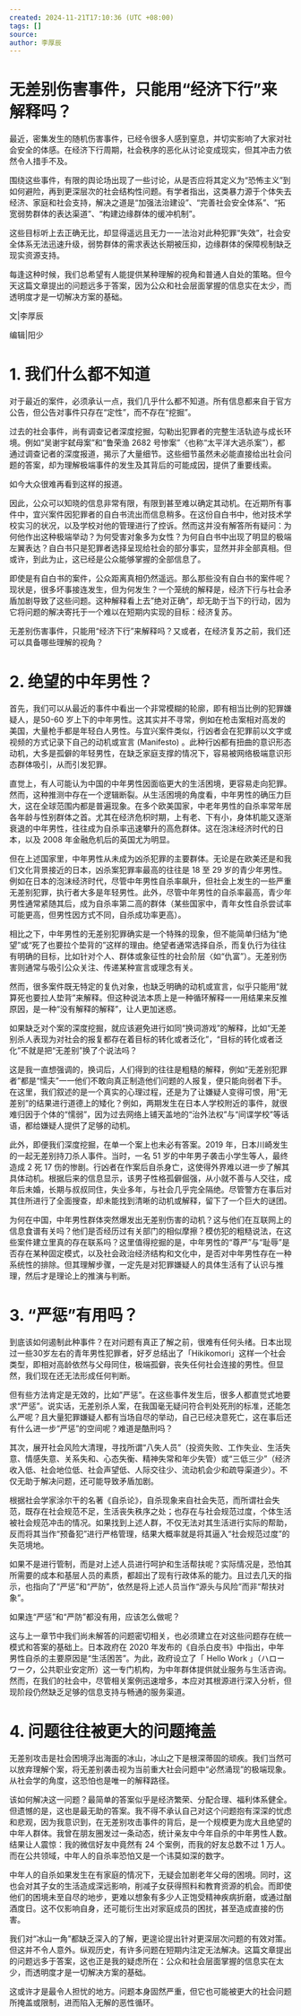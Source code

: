 ```yaml
---
created: 2024-11-21T17:10:36 (UTC +08:00)
tags: []
source: 
author: 李厚辰
---
```


# 无差别伤害事件，只能用“经济下行”来解释吗？

最近，密集发生的随机伤害事件，已经令很多人感到窒息，并切实影响了大家对社会安全的体感。在经济下行周期，社会秩序的恶化从讨论变成现实，但其冲击力依然令人措手不及。

围绕这些事件，有限的舆论场出现了一些讨论，从是否应将其定义为“恐怖主义”到如何避险，再到更深层次的社会结构性问题。有学者指出，这类暴力源于个体失去经济、家庭和社会支持，解决之道是“加强法治建设”、“完善社会安全体系”、“拓宽弱势群体的表达渠道”、“构建边缘群体的缓冲机制”。

这些目标听上去正确无比，却显得遥远且无力一一法治对此种犯罪“失效”，社会安全体系无法迅速升级，弱势群体的需求表达长期被压抑，边缘群体的保障枧制缺乏现实资源支持。

每逢这种时候，我们总希望有人能提供某种理解的视角和普通人自处的策略。但今天这篇文章提出的问题远多于答案，因为公众和社会层面掌握的信息实在太少，而透明度才是一切解决方案的基础。

文|李厚辰

编辑|阳少

# 1. 我们什么都不知道
对于最近的案件，必须承认一点，我们几乎什么都不知道。所有信息都来自于官方公告，但公告对事件只存在“定性”，而不存在“挖掘”。

过去的社会事件，尚有调查记者深度挖掘，勾勒出犯罪者的完整生活轨迹与成长环境。例如“吴谢宇弑母案”和“鲁荣渔 2682 号惨案”〈也称“太平洋大逃杀案”），都通过调查记者的深度报道，揭示了大量细节。这些细节虽然未必能直接给出社会问题的答案，却为理解极端事件的发生及其背后的可能成因，提供了重要线索。

如今大众很难再看到这样的报道。

因此，公众可以知晓的信息非常有限，有限到甚至难以确定其动机。在近期所有事件中，宜兴案件因犯罪者的自白书流出而信息稍多。在这份自白书中，他对技术学校实习的状况，以及学校对他的管理进行了控诉。然而这并没有解答所有疑问：为何他作出这种极端举动？为何受害对象多为女性？为何自白书中出现了明显的极端左翼表达？自白书只是犯罪者选择呈现给社会的部分事实，显然并非全部真相。但或许，到此为止，这已经是公众能够掌握的全部信息了。

即使是有自白书的案件，公众距离真相仍然遥远。那么那些没有自白书的案件呢？现状是，很多坏事接连发生，但为何发生？一个笼统的解释是，经济下行与社会矛盾加剧导致了这些问题。这种解释看上去”绝对正确”，却无助于当下的行动，因为它将问题的解决寄托于一个难以在短期内实现的目标：经济复苏。

无差别伤害事件，只能用“经济下行”来解释吗？又或者，在经济复苏之前，我们还可以具备哪些理解的视角？

# 2. 绝望的中年男性？

首先，我们可以从最近的事件中看出一个非常模糊的轮廓，即有相当比例的犯罪嫌疑人，是50-60 岁上下的中年男性。这其实并不寻常，例如在枪击案相对高发的美国，大量枪手都是年轻白人男性。与宜兴案件类似，行凶者会在犯罪前以文字或视频的方式记录下自己的动机或宣言 (Manifesto) 。此种行凶都有扭曲的意识形态动机，大多是孤僻的年轻男性，在缺乏家庭支撑的情况下，容易被网络极端意识形态群体吸引，从而引发犯罪。

直觉上，有人可能认为中国的中年男性因面临更大的生活困境，更容易走向犯罪。然而，这种推测中存在一个逻辑断裂。从生活困境的角度看，中年男性的确压力巨大，这在全球范围内都是普遍现象。在多个欧美国家，中老年男性的自杀率常年居各年龄与性别群体之首。尤其在经济危枳时期，上有老、下有小，身体机能又逐渐衰退的中年男性，往往成为自杀率迅速攀升的高危群体。这在泡沫经济时代的日本，以及 2008 年金融危机后的英国尤为明显。

但在上述国家里，中年男性从未成为凶杀犯罪的主要群体。无论是在欧美还是和我们文化背景接近的日本，凶杀案犯罪率最高的往往是 18 至 29 岁的青少年男性。例如在日本的泡沫经济时代，尽管中年男性自杀率飙升，但社会上发生的一些严重无差别犯罪，执行者大多是年轻男性。此外，尽管中年男性的自杀率最高，青少年男性通常紧随其后，成为自杀率第二高的群体（某些国家中，青年女性自杀尝试率可能更高，但男性因方式不同，自杀成功率更高）。

相比之下，中年男性的无差别犯罪确实是一个特殊的现象，但不能简单归结为“绝望”或“死了也要拉个垫背的”这样的理由。绝望者通常选择自杀，而复仇行为往往有明确的目标，比如针对个人、群体或象征性的社会阶层〈如“仇富”）。无差别伤害则通常与吸引公众关注、传递某种宣言或理念有关。

然而，很多案件既无特定的复仇对象，也缺乏明确的动机或宣言，似乎只能用“就算死也要拉人垫背”来解释。但这种说法本质上是一种循环解释一一用结果来反推原因，是一种“没有解释的解释”，让人更加迷惑。

如果缺乏对个案的深度挖掘，就应该避免进行如同“换词游戏”的解释，比如“无差别杀人表现为对社会的报复都存在着目标的转化或者泛化”，“目标的转化或者泛化”不就是把“无差别”换了个说法吗？

这是我一直想强调的，换词后，人们得到的往往是粗糙的解释，例如“无差别犯罪者”都是“懦夫”一一他们不敢向真正制造他们问题的人报复，便只能向弱者下手。在这里，我们叙述的是一个真实的心理过程，还是为了让嫌疑人变得可恨，用“无差别”的结果进行道德上的矮化？例如，两期发生在日本人学校附近的事件，就很难归因于个体的“懦弱”，因为过去网络上铺天盖地的“治外法权”与“间谍学校”等话语，都给嫌疑人提供了足够的动机。

此外，即便我们深度挖掘，在单一个案上也未必有答案。2019 年，日本川崎发生的一起无差别持刀杀人事件。当时，一名 51 岁的中年男子袭击小学生等人，最终造成 2 死 17 伤的惨剧。行凶者在作案后自杀身亡，这使得外界难以进一步了解其具体动机。根据后来的信息显示，该男子性格孤僻倔强，从小就不善与人交往，成年后未婚，长期与叔叔同住，失业多年，与社会几乎完全隔绝。尽管警方在事后对其住所进行了全面搜查，却未能找到清晰的动机或解释，留下了一个巨大的谜团。

为何在中国，中年男性群体突然爆发出无差别伤害的动机？这与他们在互联网上的信息食谱有关吗？他们是否经历过有关部门的相似摩擦？模仿犯的粗糙说法，在这些案件建立里真的存在联系吗？这里值得挖掘的是，中年男性的“尊严”与“耻辱”是否存在某种固定模式，以及社会政治经济结构和文化中，是否对中年男性存在一种系统性的排除。但其理解步骤，一定先是对犯罪嫌疑人的具体生活有了认识与推理，然后才是理论上的推演与判断。

# 3. “严惩”有用吗？

到底该如何遏制此种事件？在对问题有真正了解之前，很难有任何头绪。日本出现过一些30岁左右的青年男性犯罪者，好歹总结出了「Hikikomori」这样一个社会类型，即相对高龄依然与父母同住，极端孤僻，丧失任何社会连接的男性。但显然，我们现在还无法形成任何判断。

但有些方法肯定是无效的，比如”严惩”。在这些事件发生后，很多人都直觉式地要求“严惩”。说实话，无差别杀人案，在我国毫无疑问符合判处死刑的标准，还能怎么严呢？且大量犯罪嫌疑人都有当场自尽的举动，自己已经决意死亡，这在事后还有什么进一步“严惩”的空间呢？难道是酷刑吗？

其次，展开社会风险大清理，寻找所谓“八失人员”（投资失败、工作失业、生活失意、情感失意、关系失和、心态失衡、精神失常和年少失管）或“三低三少”（经济收入低、社会地位低、社会声望低、人际交往少、流动机会少和疏导渠道少）。不仅无助于解决问题，还可能导致矛盾加剧。

根据社会学家涂尔干的名著《自杀论》，自杀现象来自社会失范，而所谓社会失范，既存在社会规范不足，生活丧失秩序之处；也存在与社会规范过度，个体生活被社会规范冲击的情况。如果找到上述人群，不仅无法对其生活进行实际的帮助，反而将其当作“预备犯”进行严格管理，结果大概率就是将其逼入“社会规范过度”的失范境地。

如果不是进行管制，而是对上述人员进行呵护和生活帮扶呢？实际情况是，恐怕其所需要的成本和基层人员的素质，都超出了现有行政体系的能力。且过去几天的指示，也指向了“严惩”和“严防”，依然是将上述人员当作“源头与风险”而非“帮扶对象”。

如果连“严惩”和“严防”都没有用，应该怎么做呢？

这与上一章节中我们尚未解答的问题密切相关，也必须建立在对这些问题存在统一模式和答案的基础上。日本政府在 2020 年发布的《自杀白皮书》中指出，中年男性自杀的主要原因是“生活困苦”。为此，政府设立了「 Hello Work 」（ハローワーク，公共职业安定所）这一专门机构，为中年群体提供就业服务与生活咨询。然而，在我们的社会中，尽管相关案例迅速增多，本应对其根源进行深入分析，但现阶段仍然缺乏足够的信息支持与畅通的服务渠道。

# 4. 问题往往被更大的问题掩盖

无差别攻击是社会困境浮出海面的冰山，冰山之下是根深蒂固的顽疾。我们当然可以放弃理解个案，将无差别袭击视为当前重大社会问题中“必然涌现”的极端现象。从社会学的角度，这恐怕也是唯一的解释路径。

该如何解决这一问题？最简单的答案似乎是经济繁荣、分配合理、福利体系健全。但遗憾的是，这也是最无助的答案。我不得不承认自己对这个问题抱有深深的忧虑和悲观，因为我意识到，在无差别攻击事件的背后，是一个规模更为庞大且绝望的中年人群体。我曾在朋友圈发过一条动态，统计亲友中今年自杀的中年男性人数。结果让人震惊：我的微信好友中竟然有 24 个案例，而我的好友总数不过 1 万人。而在公共领域，中年人的自杀率恐怕又是一个讳莫如深的数字。

中年人的自杀如果发生在有家庭的情况下，无疑会加剧老年父母的困境。同时，这也会对其子女的生活造成深远影响，削减子女获得照料和教育资源的机会。而即使他们的困境未至自尽的地步，更难以想象有多少人正饱受精神疾病折磨，或通过酗酒度日。这不仅影响自身，还可能衍生出对家庭成员的困扰，甚至造成直接的伤害。

我们对“冰山一角”都缺乏深入的了解，更遑论提出针对更深层次问题的有效对策。但这并不令人意外。纵观历史，有许多问题在短期内注定无法解决。这篇文章提出的问题远多于答案，这也正是我的疑虑所在：公众和社会层面掌握的信息实在太少，而透明度才是一切解决方案的基础。

这或许才是最令人担忧的地方。问题本身固然严重，但它也可能被更大的社会问题所掩盖或限制，进而陷入无解的恶性循环。